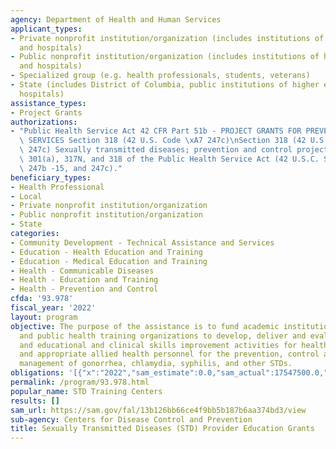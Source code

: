 ```yaml
---
agency: Department of Health and Human Services
applicant_types:
- Private nonprofit institution/organization (includes institutions of higher education
  and hospitals)
- Public nonprofit institution/organization (includes institutions of higher education
  and hospitals)
- Specialized group (e.g. health professionals, students, veterans)
- State (includes District of Columbia, public institutions of higher education and
  hospitals)
assistance_types:
- Project Grants
authorizations:
- "Public Health Service Act 42 CFR Part 51b - PROJECT GRANTS FOR PREVENTIVE HEALTH\
  \ SERVICES Section 318 (42 U.S. Code \xA7 247c)\nSection 318 (42 U.S. Code \xA7\
  \ 247c) Sexually transmitted diseases; prevention and control projects;\nSections\
  \ 301(a), 317N, and 318 of the Public Health Service Act (42 U.S.C. Sections 241(a),\
  \ 247b -15, and 247c)."
beneficiary_types:
- Health Professional
- Local
- Private nonprofit institution/organization
- Public nonprofit institution/organization
- State
categories:
- Community Development - Technical Assistance and Services
- Education - Health Education and Training
- Education - Medical Education and Training
- Health - Communicable Diseases
- Health - Education and Training
- Health - Prevention and Control
cfda: '93.978'
fiscal_year: '2022'
layout: program
objective: The purpose of the assistance is to fund academic institutions and clinical
  and public health training organizations to develop, deliver and evaluate training,
  and educational and clinical skills improvement activities for health care professionals
  and appropriate allied health personnel for the prevention, control and clinical
  management of gonorrhea, chlamydia, syphilis, and other STDs.
obligations: '[{"x":"2022","sam_estimate":0.0,"sam_actual":17547500.0,"usa_spending_actual":17430571.59},{"x":"2023","sam_estimate":11565000.0,"sam_actual":0.0,"usa_spending_actual":15784078.0},{"x":"2024","sam_estimate":11730482.0,"sam_actual":0.0,"usa_spending_actual":0.0}]'
permalink: /program/93.978.html
popular_name: STD Training Centers
results: []
sam_url: https://sam.gov/fal/13b126bb66ce4f9bb5b187b6aa374bd3/view
sub-agency: Centers for Disease Control and Prevention
title: Sexually Transmitted Diseases (STD) Provider Education Grants
---
```

